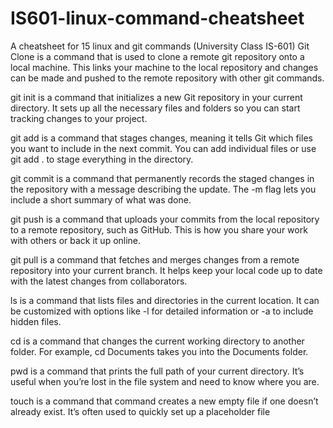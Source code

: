 # IS601-linux-command-cheatsheet
A cheatsheet for 15 linux and git commands (University Class IS-601)
Git Clone is a command that is used to clone a remote git repository onto a local machine. This links your machine to the local repository and changes can be made and pushed to the remote repository with other git commands.

git init is a command that initializes a new Git repository in your current directory. It sets up all the necessary files and folders so you can start tracking changes to your project.

git add is a command that stages changes, meaning it tells Git which files you want to include in the next commit. You can add individual files or use git add . to stage everything in the directory.

git commit is a command that permanently records the staged changes in the repository with a message describing the update. The -m flag lets you include a short summary of what was done. 

git push is a command that uploads your commits from the local repository to a remote repository, such as GitHub. This is how you share your work with others or back it up online.


git pull is a command that fetches and merges changes from a remote repository into your current branch. It helps keep your local code up to date with the latest changes from collaborators.


ls is  a command that lists files and directories in the current location. It can be customized with options like -l for detailed information or -a to include hidden files.

cd is a command that changes the current working directory to another folder. For example, cd Documents takes you into the Documents folder.

pwd is a command that prints the full path of your current directory. It’s useful when you’re lost in the file system and need to know where you are.

touch is a command that command creates a new empty file if one doesn’t already exist. It’s often used to quickly set up a placeholder file
